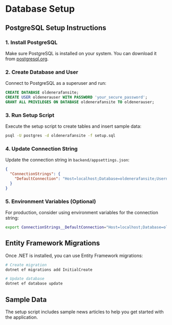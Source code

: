 # Database Setup

## PostgreSQL Setup Instructions

### 1. Install PostgreSQL
Make sure PostgreSQL is installed on your system. You can download it from [postgresql.org](https://www.postgresql.org/download/).

### 2. Create Database and User
Connect to PostgreSQL as a superuser and run:

```sql
CREATE DATABASE oldenerafansite;
CREATE USER oldenerauser WITH PASSWORD 'your_secure_password';
GRANT ALL PRIVILEGES ON DATABASE oldenerafansite TO oldenerauser;
```

### 3. Run Setup Script
Execute the setup script to create tables and insert sample data:

```bash
psql -U postgres -d oldenerafansite -f setup.sql
```

### 4. Update Connection String
Update the connection string in `backend/appsettings.json`:

```json
{
  "ConnectionStrings": {
    "DefaultConnection": "Host=localhost;Database=oldenerafansite;Username=oldenerauser;Password=your_secure_password"
  }
}
```

### 5. Environment Variables (Optional)
For production, consider using environment variables for the connection string:

```bash
export ConnectionStrings__DefaultConnection="Host=localhost;Database=oldenerafansite;Username=oldenerauser;Password=your_secure_password"
```

## Entity Framework Migrations

Once .NET is installed, you can use Entity Framework migrations:

```bash
# Create migration
dotnet ef migrations add InitialCreate

# Update database
dotnet ef database update
```

## Sample Data

The setup script includes sample news articles to help you get started with the application.